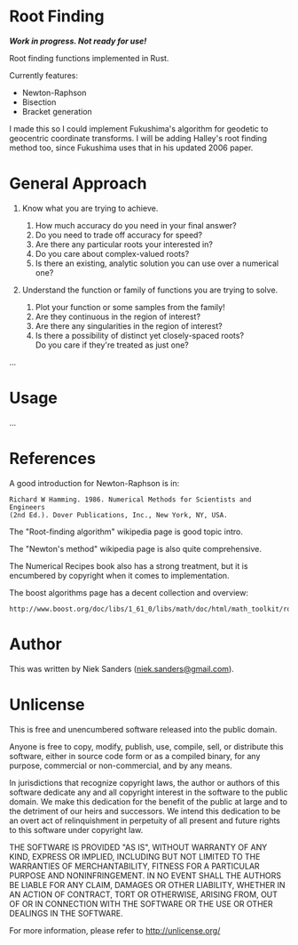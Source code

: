 # Root Finding

***Work in progress.  Not ready for use!***

Root finding functions implemented in Rust.

Currently features:

* Newton-Raphson
* Bisection
* Bracket generation

I made this so I could implement Fukushima's algorithm for geodetic to
geocentric coordinate transforms.  I will be adding Halley's root finding method
too, since Fukushima uses that in his updated 2006 paper.

# General Approach

1. Know what you are trying to achieve.
   1. How much accuracy do you need in your final answer?
   2. Do you need to trade off accuracy for speed?
   3. Are there any particular roots your interested in?
   4. Do you care about complex-valued roots?
   5. Is there an existing, analytic solution you can use over a numerical one?

2. Understand the function or family of functions you are trying to solve.
   1. Plot your function or some samples from the family!
   1. Are they continuous in the region of interest?
   2. Are there any singularities in the region of interest?
   3. Is there a possibility of distinct yet closely-spaced roots?  
      Do you care if they're treated as just one?

...

# Usage
...

# References
A good introduction for Newton-Raphson is in:

    Richard W Hamming. 1986. Numerical Methods for Scientists and Engineers 
    (2nd Ed.). Dover Publications, Inc., New York, NY, USA.

The "Root-finding algorithm" wikipedia page is good topic intro.

The "Newton's method" wikipedia page is also quite comprehensive.

The Numerical Recipes book also has a strong treatment, but it is encumbered by
copyright when it comes to implementation.

The boost algorithms page has a decent collection and overview:

    http://www.boost.org/doc/libs/1_61_0/libs/math/doc/html/math_toolkit/roots.html

# Author
This was written by Niek Sanders (niek.sanders@gmail.com).

# Unlicense
This is free and unencumbered software released into the public domain.

Anyone is free to copy, modify, publish, use, compile, sell, or distribute this
software, either in source code form or as a compiled binary, for any purpose,
commercial or non-commercial, and by any means.

In jurisdictions that recognize copyright laws, the author or authors of this
software dedicate any and all copyright interest in the software to the public
domain. We make this dedication for the benefit of the public at large and to
the detriment of our heirs and successors. We intend this dedication to be an
overt act of relinquishment in perpetuity of all present and future rights to
this software under copyright law.

THE SOFTWARE IS PROVIDED "AS IS", WITHOUT WARRANTY OF ANY KIND, EXPRESS OR
IMPLIED, INCLUDING BUT NOT LIMITED TO THE WARRANTIES OF MERCHANTABILITY, FITNESS
FOR A PARTICULAR PURPOSE AND NONINFRINGEMENT.  IN NO EVENT SHALL THE AUTHORS BE
LIABLE FOR ANY CLAIM, DAMAGES OR OTHER LIABILITY, WHETHER IN AN ACTION OF
CONTRACT, TORT OR OTHERWISE, ARISING FROM, OUT OF OR IN CONNECTION WITH THE
SOFTWARE OR THE USE OR OTHER DEALINGS IN THE SOFTWARE.

For more information, please refer to <http://unlicense.org/>

